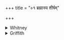 +++
title = "०१ ब्रह्मास्य शीर्षम्"

+++

<details><summary>Whitney</summary>

### Translation
1. The *bráhman* \[is\] its head, the *bṛhát* its back, the *vāmadevyá*  
the belly of the rice-mess; the meters \[are\] the (two) sides  
(wings?), truth its mouth; the *viṣṭārín* \[is\] a sacrifice born out  
of fervor (*tápas*).

### Notes
Ppp. reads *śiras* in **a**, and its **d** is *viṣṭā yajñas tapaso ‘dhi  
jātaḥ*. The comm. explains *brahman* as signifying here the *rathantara  
sāman*, and also *satyam* in **c** as "the *sāman* so called; or else  
the highest *brahman";* *viṣṭārín* he makes to mean  
*vistīryamāṇāvayava*.
</details>

<details><summary>Griffith</summary>

The head of this is prayer, its back the Brihat, Odanas's belly is the Vamadevya; Its face reality, its sides the metre, Vishtari sacrifice produced from fervour.
</details>
